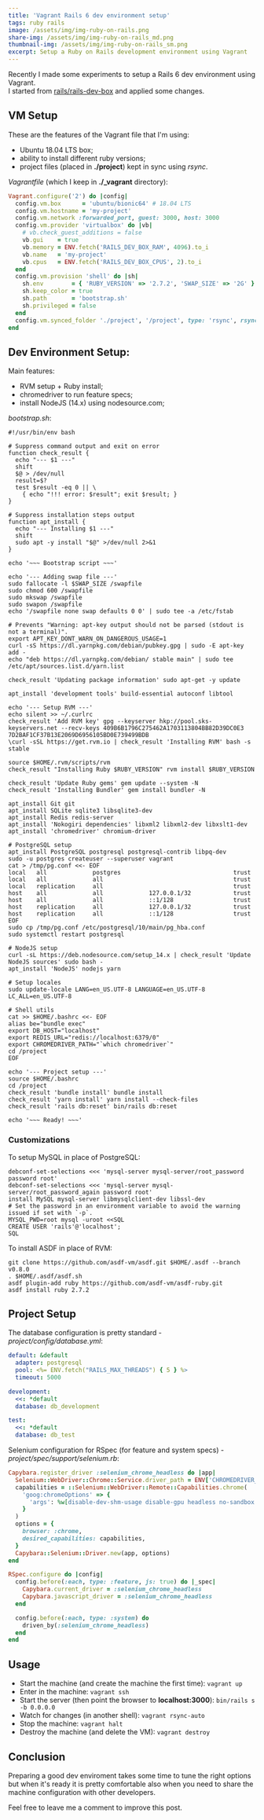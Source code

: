 ```yaml
---
title: 'Vagrant Rails 6 dev environment setup'
tags: ruby rails
image: /assets/img/img-ruby-on-rails.png
share-img: /assets/img/img-ruby-on-rails_md.png
thumbnail-img: /assets/img/img-ruby-on-rails_sm.png
excerpt: Setup a Ruby on Rails development environment using Vagrant
---
```


Recently I made some experiments to setup a Rails 6 dev environment using Vagrant.<br/>
I started from [rails/rails-dev-box](https://github.com/rails/rails-dev-box) and applied some changes.

## VM Setup

These are the features of the Vagrant file that I'm using:
- Ubuntu 18.04 LTS box;
- ability to install different ruby versions;
- project files (placed in **./project**) kept in sync using *rsync*.

*Vagrantfile* (which I keep in **./_vagrant** directory):

```ruby
Vagrant.configure('2') do |config|
  config.vm.box      = 'ubuntu/bionic64' # 18.04 LTS
  config.vm.hostname = 'my-project'
  config.vm.network :forwarded_port, guest: 3000, host: 3000
  config.vm.provider 'virtualbox' do |vb|
    # vb.check_guest_additions = false
    vb.gui    = true
    vb.memory = ENV.fetch('RAILS_DEV_BOX_RAM', 4096).to_i
    vb.name   = 'my-project'
    vb.cpus   = ENV.fetch('RAILS_DEV_BOX_CPUS', 2).to_i
  end
  config.vm.provision 'shell' do |sh|
    sh.env        = { 'RUBY_VERSION' => '2.7.2', 'SWAP_SIZE' => '2G' }
    sh.keep_color = true
    sh.path       = 'bootstrap.sh'
    sh.privileged = false
  end
  config.vm.synced_folder './project', '/project', type: 'rsync', rsync__exclude: ['.git/']
end
```

## Dev Environment Setup:

Main features:
- RVM setup + Ruby install;
- chromedriver to run feature specs;
- install NodeJS (14.x) using nodesource.com;

*bootstrap.sh*:

```shell
#!/usr/bin/env bash

# Suppress command output and exit on error
function check_result {
  echo "--- $1 ---"
  shift
  $@ > /dev/null
  result=$?
  test $result -eq 0 || \
    { echo "!!! error: $result"; exit $result; }
}

# Suppress installation steps output
function apt_install {
  echo "--- Installing $1 ---"
  shift
  sudo apt -y install "$@" >/dev/null 2>&1
}

echo '~~~ Bootstrap script ~~~'

echo '--- Adding swap file ---'
sudo fallocate -l $SWAP_SIZE /swapfile
sudo chmod 600 /swapfile
sudo mkswap /swapfile
sudo swapon /swapfile
echo '/swapfile none swap defaults 0 0' | sudo tee -a /etc/fstab

# Prevents "Warning: apt-key output should not be parsed (stdout is not a terminal)".
export APT_KEY_DONT_WARN_ON_DANGEROUS_USAGE=1
curl -sS https://dl.yarnpkg.com/debian/pubkey.gpg | sudo -E apt-key add -
echo "deb https://dl.yarnpkg.com/debian/ stable main" | sudo tee /etc/apt/sources.list.d/yarn.list

check_result 'Updating package information' sudo apt-get -y update

apt_install 'development tools' build-essential autoconf libtool

echo '--- Setup RVM ---'
echo silent >> ~/.curlrc
check_result 'Add RVM key' gpg --keyserver hkp://pool.sks-keyservers.net --recv-keys 409B6B1796C275462A1703113804BB82D39DC0E3 7D2BAF1CF37B13E2069D6956105BD0E739499BDB
\curl -sSL https://get.rvm.io | check_result 'Installing RVM' bash -s stable

source $HOME/.rvm/scripts/rvm
check_result "Installing Ruby $RUBY_VERSION" rvm install $RUBY_VERSION

check_result 'Update Ruby gems' gem update --system -N
check_result 'Installing Bundler' gem install bundler -N

apt_install Git git
apt_install SQLite sqlite3 libsqlite3-dev
apt_install Redis redis-server
apt_install 'Nokogiri dependencies' libxml2 libxml2-dev libxslt1-dev
apt_install 'chromedriver' chromium-driver

# PostgreSQL setup
apt_install PostgreSQL postgresql postgresql-contrib libpq-dev
sudo -u postgres createuser --superuser vagrant
cat > /tmp/pg.conf <<- EOF
local   all             postgres                                trust
local   all             all                                     trust
local   replication     all                                     trust
host    all             all             127.0.0.1/32            trust
host    all             all             ::1/128                 trust
host    replication     all             127.0.0.1/32            trust
host    replication     all             ::1/128                 trust
EOF
sudo cp /tmp/pg.conf /etc/postgresql/10/main/pg_hba.conf
sudo systemctl restart postgresql

# NodeJS setup
curl -sL https://deb.nodesource.com/setup_14.x | check_result 'Update NodeJS sources' sudo bash -
apt_install 'NodeJS' nodejs yarn

# Setup locales
sudo update-locale LANG=en_US.UTF-8 LANGUAGE=en_US.UTF-8 LC_ALL=en_US.UTF-8

# Shell utils
cat >> $HOME/.bashrc <<- EOF
alias be="bundle exec"
export DB_HOST="localhost"
export REDIS_URL="redis://localhost:6379/0"
export CHROMEDRIVER_PATH="`which chromedriver`"
cd /project
EOF

echo '--- Project setup ---'
source $HOME/.bashrc
cd /project
check_result 'bundle install' bundle install
check_result 'yarn install' yarn install --check-files
check_result 'rails db:reset' bin/rails db:reset

echo '~~~ Ready! ~~~'
```

### Customizations

To setup MySQL in place of PostgreSQL:

```shell
debconf-set-selections <<< 'mysql-server mysql-server/root_password password root'
debconf-set-selections <<< 'mysql-server mysql-server/root_password_again password root'
install MySQL mysql-server libmysqlclient-dev libssl-dev
# Set the password in an environment variable to avoid the warning issued if set with `-p`.
MYSQL_PWD=root mysql -uroot <<SQL
CREATE USER 'rails'@'localhost';
SQL
```

To install ASDF in place of RVM:

```shell
git clone https://github.com/asdf-vm/asdf.git $HOME/.asdf --branch v0.8.0
. $HOME/.asdf/asdf.sh
asdf plugin-add ruby https://github.com/asdf-vm/asdf-ruby.git
asdf install ruby 2.7.2
```

## Project Setup

The database configuration is pretty standard - *project/config/database.yml*:

```yaml
default: &default
  adapter: postgresql
  pool: <%= ENV.fetch("RAILS_MAX_THREADS") { 5 } %>
  timeout: 5000

development:
  <<: *default
  database: db_development

test:
  <<: *default
  database: db_test
```

Selenium configuration for RSpec (for feature and system specs) - *project/spec/support/selenium.rb*:

```ruby
Capybara.register_driver :selenium_chrome_headless do |app|
  Selenium::WebDriver::Chrome::Service.driver_path = ENV['CHROMEDRIVER_PATH'] if ENV['CHROMEDRIVER_PATH']
  capabilities = ::Selenium::WebDriver::Remote::Capabilities.chrome(
    'goog:chromeOptions' => {
      'args': %w[disable-dev-shm-usage disable-gpu headless no-sandbox window-size=1600,1000]
    }
  )
  options = {
    browser: :chrome,
    desired_capabilities: capabilities,
  }
  Capybara::Selenium::Driver.new(app, options)
end

RSpec.configure do |config|
  config.before(:each, type: :feature, js: true) do |_spec|
    Capybara.current_driver = :selenium_chrome_headless
    Capybara.javascript_driver = :selenium_chrome_headless
  end

  config.before(:each, type: :system) do
    driven_by(:selenium_chrome_headless)
  end
end
```

## Usage

- Start the machine (and create the machine the first time): `vagrant up`
- Enter in the machine: `vagrant ssh`
- Start the server (then point the browser to **localhost:3000**): `bin/rails s -b 0.0.0.0`
- Watch for changes (in another shell): `vagrant rsync-auto`
- Stop the machine: `vagrant halt`
- Destroy the machine (and delete the VM): `vagrant destroy`

## Conclusion

Preparing a good dev enviroment takes some time to tune the right options but when it's ready it is pretty comfortable also when you need to share the machine configuration with other developers.

Feel free to leave me a comment to improve this post.
